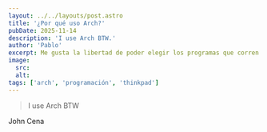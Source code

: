 ```yaml
---
layout: ../../layouts/post.astro
title: '¿Por qué uso Arch?'
pubDate: 2025-11-14
description: 'I use Arch BTW.'
author: 'Pablo'
excerpt: Me gusta la libertad de poder elegir los programas que corren en mi sistema operativo en función de mis necesidades en vez de que me pongan programas ya instalados que quizás necesite..., o quizás no.
image:
  src:
  alt:
tags: ['arch', 'programación', 'thinkpad']
---
```


> I use Arch BTW

John Cena
